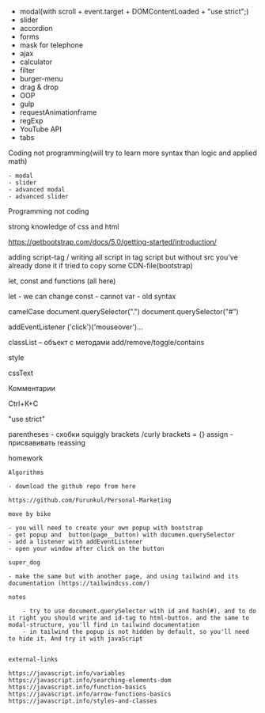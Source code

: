 - modal(with scroll + event.target +  DOMContentLoaded + "use strict";)
- slider
- accordion
- forms
- mask for telephone 
- ajax
- calculator
- filter
- burger-menu
- drag & drop
- OOP
- gulp 
- requestAnimationframe
- regExp
- YouTube API
- tabs

Coding not programming(will try to learn more syntax than logic and applied math)

    - modal 
    - slider
    - advanced modal
    - advanced slider

Programming not coding

strong knowledge of css and html

https://getbootstrap.com/docs/5.0/getting-started/introduction/

adding script-tag / writing all script in tag script but without src
you've already done it if tried to copy some CDN-file(bootstrap)

let, const and functions (all here)

let - we can change
const - cannot
var - old syntax

camelCase
document.querySelector(".")
document.querySelector("#")


addEventListener ('click')('mouseover')...

classList – объект с методами add/remove/toggle/contains

style

cssText

Комментарии

Ctrl+K+C 

"use strict" 

parentheses - скобки
squiggly brackets /curly brackets = {}
assign - присвавивать
reassing

homework

    Algorithms

    - download the github repo from here 

    https://github.com/Furunkul/Personal-Marketing

    move by bike

    - you will need to create your own popup with bootstrap
    - get popup and  button(page__button) with documen.querySelector
    - add a listener with addEventListener 
    - open your window after click on the button

    super_dog

    - make the same but with another page, and using tailwind and its documentation (https://tailwindcss.com/)
    
    notes 

        - try to use document.querySelector with id and hash(#), and to do it right you should write and id-tag to html-button. and the same to modal-structure, you'll find in tailwind documentation
        - in tailwind the popup is not hidden by default, so you'll need to hide it. And try it with javaScript


    external-links

    https://javascript.info/variables
    https://javascript.info/searching-elements-dom
    https://javascript.info/function-basics
    https://javascript.info/arrow-functions-basics
    https://javascript.info/styles-and-classes


    